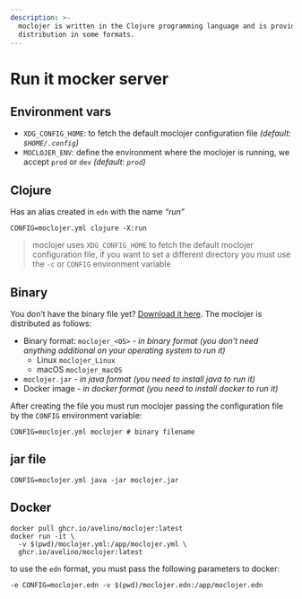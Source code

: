 ```yaml
---
description: >-
  moclojer is written in the Clojure programming language and is provided for
  distribution in some formats.
---
```


# Run it mocker server

## Environment vars

* `XDG_CONFIG_HOME`: to fetch the default moclojer configuration file *(default: `$HOME/.config`)*
* `MOCLOJER_ENV`: define the environment where the moclojer is running, we accept `prod` or `dev` *(default: `prod`)*

## Clojure

Has an alias created in `edn` with the name *“run”*

```shell
CONFIG=moclojer.yml clojure -X:run
```

> moclojer uses `XDG_CONFIG_HOME` to fetch the default moclojer configuration file, if you want to set a different directory you must use the `-c` or `CONFIG` environment variable

## Binary

You don’t have the binary file yet? [Download it here](https://github.com/avelino/moclojer/releases/latest). The moclojer is distributed as follows:

* Binary format: `moclojer_<OS>` - _in binary format (you don’t need anything additional on your operating system to run it)_
  * Linux `moclojer_Linux`
  * macOS `moclojer_macOS`
* `moclojer.jar` - _in java format (you need to install java to run it)_
* Docker image - _in docker format (you need to install docker to run it)_

After creating the file you must run moclojer passing the configuration file by the `CONFIG` environment variable:

```shell
CONFIG=moclojer.yml moclojer # binary filename
```

## **jar file**

```shell
CONFIG=moclojer.yml java -jar moclojer.jar
```

## **Docker**

```shell
docker pull ghcr.io/avelino/moclojer:latest
docker run -it \
  -v $(pwd)/moclojer.yml:/app/moclojer.yml \
  ghcr.io/avelino/moclojer:latest
```

to use the `edn` format, you must pass the following parameters to docker:

`-e CONFIG=moclojer.edn -v $(pwd)/moclojer.edn:/app/moclojer.edn`
